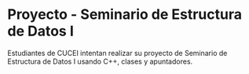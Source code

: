 # Proyecto - Seminario de Estructura de Datos I

Estudiantes de CUCEI intentan realizar su proyecto de Seminario de Estructura de Datos I usando C++, clases y apuntadores.
